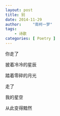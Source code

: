```yaml
---
layout: post
title: 别
date: 2014-11-29
author:     "南柯一梦"
tags: 
    - 诗歌
categories: [ Poetry ]
---
```


你走了

披着冷冷的星辰

踏着零碎的月光

走了

我的星空

从此变得黯然